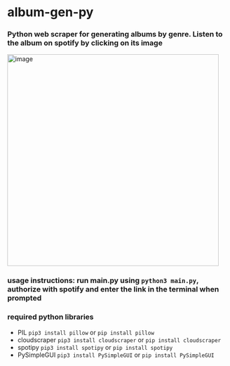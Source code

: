 # album-gen-py
### Python web scraper for generating albums by genre. Listen to the album on spotify by clicking on its image
<img width="482" alt="image" src="https://user-images.githubusercontent.com/50224596/182724909-24a20a16-da46-4ec4-8e97-3fd2db3abf49.png">

### usage instructions: run main.py using `python3 main.py`, authorize with spotify and enter the link in the terminal when prompted
### required python libraries
- PIL `pip3 install pillow` or `pip install pillow`
- cloudscraper `pip3 install cloudscraper` or `pip install cloudscraper`
- spotipy `pip3 install spotipy` or `pip install spotipy`
- PySimpleGUI `pip3 install PySimpleGUI` or `pip install PySimpleGUI`
